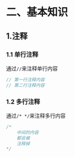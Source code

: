 # 二、基本知识

## 1.注释

### 1.1 单行注释

通过`//`来注释单行内容

```c++
// 第一行注释内容
// 第二行注释内容
```

### 1.2 多行注释

通过`/* */`来注释多行内容

```c++
/*
	中间的内容
	都会被
	注释掉
*/
```

